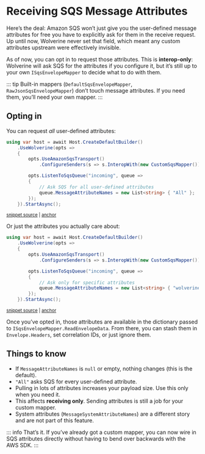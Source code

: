 # Receiving SQS Message Attributes

Here’s the deal: Amazon SQS won’t just give you the user-defined message attributes for free you have to explicitly ask for them in the receive request. Up until now, Wolverine never set that field, which meant any custom attributes upstream were effectively invisible.  

As of now, you can opt in to request those attributes. This is **interop-only**: Wolverine will ask SQS for the attributes if you configure it, but it’s still up to your own `ISqsEnvelopeMapper` to decide what to do with them.

::: tip
Built-in mappers (`DefaultSqsEnvelopeMapper`, `RawJsonSqsEnvelopeMapper`) don’t touch message attributes. If you need them, you’ll need your own mapper.
:::

## Opting in

You can request *all* user-defined attributes:

<!-- snippet: sample_receive_all_message_attributes -->
<a id='snippet-sample_receive_all_message_attributes'></a>
```cs
using var host = await Host.CreateDefaultBuilder()
    .UseWolverine(opts =>
    {
        opts.UseAmazonSqsTransport()
            .ConfigureSenders(s => s.InteropWith(new CustomSqsMapper()));

        opts.ListenToSqsQueue("incoming", queue =>
        {
            // Ask SQS for all user-defined attributes
            queue.MessageAttributeNames = new List<string> { "All" };
        });
    }).StartAsync();
```
<sup><a href='https://github.com/JasperFx/wolverine/blob/main/src/Transports/AWS/Wolverine.AmazonSqs.Tests/Samples/Bootstrapping.cs#L345-L360' title='Snippet source file'>snippet source</a> | <a href='#snippet-sample_receive_all_message_attributes' title='Start of snippet'>anchor</a></sup>
<!-- endSnippet -->

Or just the attributes you actually care about:

<!-- snippet: sample_receive_specific_message_attributes -->
<a id='snippet-sample_receive_specific_message_attributes'></a>
```cs
using var host = await Host.CreateDefaultBuilder()
    .UseWolverine(opts =>
    {
        opts.UseAmazonSqsTransport()
            .ConfigureSenders(s => s.InteropWith(new CustomSqsMapper()));

        opts.ListenToSqsQueue("incoming", queue =>
        {
            // Ask only for specific attributes
            queue.MessageAttributeNames = new List<string> { "wolverineId", "jasperId" };
        });
    }).StartAsync();
```
<sup><a href='https://github.com/JasperFx/wolverine/blob/main/src/Transports/AWS/Wolverine.AmazonSqs.Tests/Samples/Bootstrapping.cs#L365-L380' title='Snippet source file'>snippet source</a> | <a href='#snippet-sample_receive_specific_message_attributes' title='Start of snippet'>anchor</a></sup>

<!-- endSnippet -->

Once you’ve opted in, those attributes are available in the dictionary passed to `ISqsEnvelopeMapper.ReadEnvelopeData`. From there, you can stash them in `Envelope.Headers`, set correlation IDs, or just ignore them.

## Things to know

* If `MessageAttributeNames` is `null` or empty, nothing changes (this is the default).  
* `"All"` asks SQS for every user-defined attribute.  
* Pulling in lots of attributes increases your payload size. Use this only when you need it.  
* This affects **receiving only**. Sending attributes is still a job for your custom mapper.  
* System attributes (`MessageSystemAttributeNames`) are a different story and are not part of this feature.  

::: info
That’s it. If you’ve already got a custom mapper, you can now wire in SQS attributes directly without having to bend over backwards with the AWS SDK.
:::